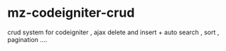 mz-codeigniter-crud
===================

crud system for codeigniter , ajax delete and insert + auto search , sort , pagination ....
